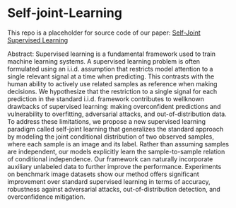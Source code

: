 # Self-joint-Learning

This repo is a placeholder for source code of our paper: [Self-Joint Supervised Learning]

Abstract: Supervised learning is a fundamental framework used to train machine learning systems. A supervised learning problem is often formulated using an i.i.d. assumption that restricts model attention to a single relevant signal at a time when predicting. This contrasts with the human ability to actively use related samples as reference when making decisions. We hypothesize that the restriction to a single signal for each prediction in the standard i.i.d. framework contributes to wellknown drawbacks of supervised learning: making overconfident predictions and vulnerability to overfitting, adversarial attacks, and out-of-distribution data. To address these limitations, we propose a new supervised learning paradigm called self-joint learning that generalizes the standard approach by modeling the joint conditional distribution of two observed samples, where each sample is an image and its label. Rather than assuming samples are independent, our models explicitly learn the sample-to-sample relation of conditional independence. Our framework can naturally incorporate auxiliary unlabeled data to further improve the performance. Experiments on benchmark image datasets show our method offers significant improvement over standard supervised learning in terms of accuracy, robustness against adversarial attacks, out-of-distribution detection, and overconfidence mitigation.

[Self-Joint Supervised Learning]: https://openreview.net/pdf?id=zuqcmNVK4c2 
